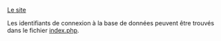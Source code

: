 [Le site](https://cdaw.alwaysdata.net/annonces)

Les identifiants de connexion à la base de données peuvent être trouvés dans le fichier [index.php](index.php).